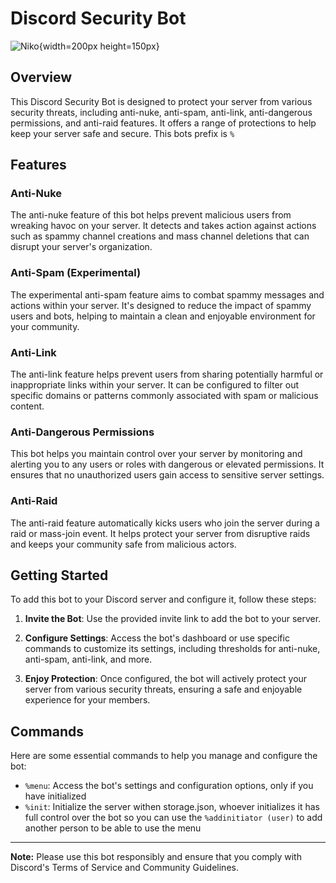 

# Discord Security Bot


![Niko](https://media.tenor.com/8QTiEfTe1RoAAAAi/niko-oneshot.gif){width=200px height=150px}


## Overview

This Discord Security Bot is designed to protect your server from various security threats, including anti-nuke, anti-spam, anti-link, anti-dangerous permissions, and anti-raid features. It offers a range of protections to help keep your server safe and secure.
This bots prefix is `%`

## Features

### Anti-Nuke

The anti-nuke feature of this bot helps prevent malicious users from wreaking havoc on your server. It detects and takes action against actions such as spammy channel creations and mass channel deletions that can disrupt your server's organization.

### Anti-Spam (Experimental)

The experimental anti-spam feature aims to combat spammy messages and actions within your server. It's designed to reduce the impact of spammy users and bots, helping to maintain a clean and enjoyable environment for your community.

### Anti-Link

The anti-link feature helps prevent users from sharing potentially harmful or inappropriate links within your server. It can be configured to filter out specific domains or patterns commonly associated with spam or malicious content.

### Anti-Dangerous Permissions

This bot helps you maintain control over your server by monitoring and alerting you to any users or roles with dangerous or elevated permissions. It ensures that no unauthorized users gain access to sensitive server settings.

### Anti-Raid

The anti-raid feature automatically kicks users who join the server during a raid or mass-join event. It helps protect your server from disruptive raids and keeps your community safe from malicious actors.

## Getting Started

To add this bot to your Discord server and configure it, follow these steps:

1. **Invite the Bot**: Use the provided invite link to add the bot to your server.

2. **Configure Settings**: Access the bot's dashboard or use specific commands to customize its settings, including thresholds for anti-nuke, anti-spam, anti-link, and more.

3. **Enjoy Protection**: Once configured, the bot will actively protect your server from various security threats, ensuring a safe and enjoyable experience for your members.

## Commands

Here are some essential commands to help you manage and configure the bot:

- `%menu`: Access the bot's settings and configuration options, only if you have initialized
- `%init`: Initialize the server withen storage.json, whoever initializes it has full control over the bot so you can use the `%addinitiator (user)` to add another person to be able to use the menu

---

**Note:** Please use this bot responsibly and ensure that you comply with Discord's Terms of Service and Community Guidelines.
